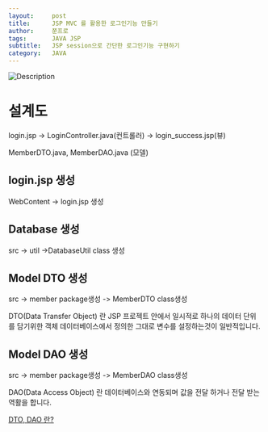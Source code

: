 ```yaml
---
layout:     post
title:      JSP MVC 를 활용한 로그인기능 만들기
author:     쭌프로
tags:       JAVA JSP
subtitle:   JSP session으로 간단한 로그인기능 구현하기
category:   JAVA
---
```


<!-- Start Writing Below in Markdown -->

![Description](https://alalstjr.github.io/jjunpro.github.io/img/java_bg.png)

# 설계도 

login.jsp -> LoginController.java(컨트롤러) -> login_success.jsp(뷰)

MemberDTO.java, MemberDAO.java (모델)

## login.jsp 생성

WebContent -> login.jsp 생성

<script src="https://gist.github.com/alalstjr/fc7f913154fc898d84993f2efea2a4dd.js"></script>

## Database 생성

src -> util ->DatabaseUtil class 생성

<script src="https://gist.github.com/alalstjr/012b33aff5fcb11020885e68bc48279c.js"></script>

## Model DTO 생성

src -> member package생성 -> MemberDTO class생성

DTO(Data Transfer Object) 란 JSP 프로젝트 안에서 일시적로 하나의 데이터 단위를 담기위한 객체
데이터베이스에서 정의한 그대로 변수를 설정하는것이 일반적입니다.

<script src="https://gist.github.com/alalstjr/b127197b21c2127b61c5fdad2eef1533.js"></script>

## Model DAO 생성

src -> member package생성 -> MemberDAO class생성

DAO(Data Access Object) 란 데이터베이스와 연동되며 값을 전달 하거나 전달 받는 역활을 합니다.

<script src="https://gist.github.com/alalstjr/d93b15bdd6f23de1a606761a277cc70b.js"></script>

<a href="https://genesis8.tistory.com/214">DTO, DAO 란?</a>
